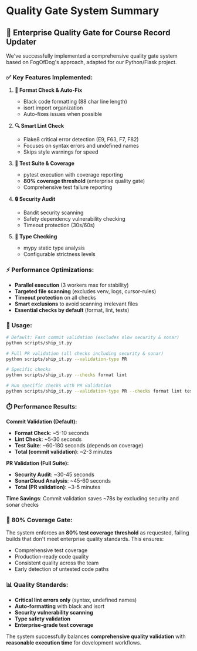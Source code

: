 # Quality Gate System Summary

## 🎯 Enterprise Quality Gate for Course Record Updater

We've successfully implemented a comprehensive quality gate system based on FogOfDog's approach, adapted for our Python/Flask project.

### ✅ **Key Features Implemented:**

1. **🎨 Format Check & Auto-Fix**
   - Black code formatting (88 char line length)
   - isort import organization
   - Auto-fixes issues when possible

2. **🔍 Smart Lint Check**
   - Flake8 critical error detection (E9, F63, F7, F82)
   - Focuses on syntax errors and undefined names
   - Skips style warnings for speed

3. **🧪 Test Suite & Coverage**
   - pytest execution with coverage reporting
   - **80% coverage threshold** (enterprise quality gate)
   - Comprehensive test failure reporting

4. **🔒 Security Audit**
   - Bandit security scanning
   - Safety dependency vulnerability checking
   - Timeout protection (30s/60s)

5. **🔧 Type Checking**
   - mypy static type analysis
   - Configurable strictness levels

### ⚡ **Performance Optimizations:**

- **Parallel execution** (3 workers max for stability)
- **Targeted file scanning** (excludes venv, logs, cursor-rules)
- **Timeout protection** on all checks
- **Smart exclusions** to avoid scanning irrelevant files
- **Essential checks by default** (format, lint, tests)

### 🚀 **Usage:**

```bash
# Default: Fast commit validation (excludes slow security & sonar)
python scripts/ship_it.py

# Full PR validation (all checks including security & sonar)
python scripts/ship_it.py --validation-type PR

# Specific checks
python scripts/ship_it.py --checks format lint

# Run specific checks with PR validation
python scripts/ship_it.py --validation-type PR --checks format lint tests security types
```

### ⏱️ **Performance Results:**

**Commit Validation (Default):**
- **Format Check**: ~5-10 seconds
- **Lint Check**: ~5-30 seconds
- **Test Suite**: ~60-180 seconds (depends on coverage)
- **Total (commit validation)**: ~2-3 minutes

**PR Validation (Full Suite):**
- **Security Audit**: ~30-45 seconds
- **SonarCloud Analysis**: ~45-60 seconds
- **Total (PR validation)**: ~3-5 minutes

**Time Savings**: Commit validation saves ~78s by excluding security and sonar checks

### 🎯 **80% Coverage Gate:**

The system enforces an **80% test coverage threshold** as requested, failing builds that don't meet enterprise quality standards. This ensures:

- Comprehensive test coverage
- Production-ready code quality
- Consistent quality across the team
- Early detection of untested code paths

### 📊 **Quality Standards:**

- **Critical lint errors only** (syntax, undefined names)
- **Auto-formatting** with black and isort
- **Security vulnerability scanning**
- **Type safety validation**
- **Enterprise-grade test coverage**

The system successfully balances **comprehensive quality validation** with **reasonable execution time** for development workflows.
